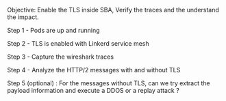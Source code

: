   Objective: Enable the TLS inside SBA, Verify the traces and the understand the impact.

  Step 1 - Pods are up and running

  Step 2 - TLS is enabled with Linkerd service mesh

  Step 3 - Capture the wireshark traces

  Step 4 - Analyze the HTTP/2 messages with and without TLS

  Step 5 (optional) : For the messages without TLS, can we try extract the payload information and execute a DDOS or a replay attack ?

  



